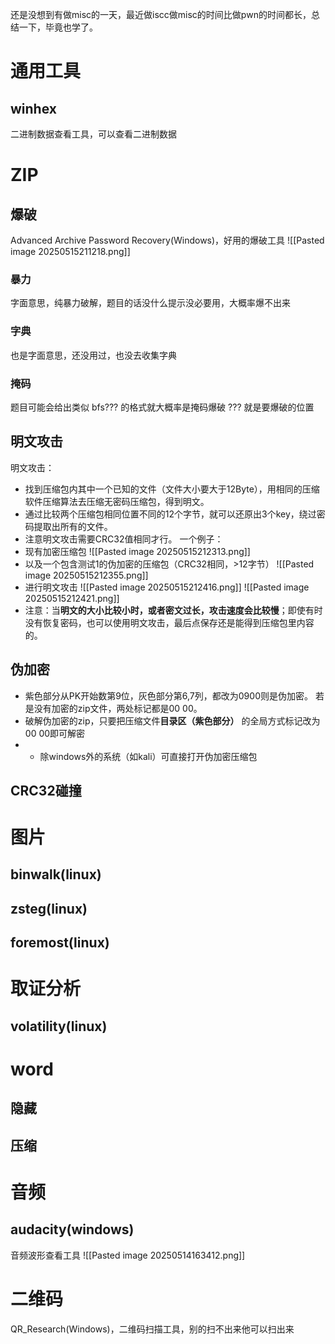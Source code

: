 还是没想到有做misc的一天，最近做iscc做misc的时间比做pwn的时间都长，总结一下，毕竟也学了。
# 通用工具
## winhex
二进制数据查看工具，可以查看二进制数据
# ZIP
## 爆破
Advanced Archive Password Recovery(Windows)，好用的爆破工具
![[Pasted image 20250515211218.png]]
### 暴力
字面意思，纯暴力破解，题目的话没什么提示没必要用，大概率爆不出来
### 字典 
也是字面意思，还没用过，也没去收集字典
### 掩码
题目可能会给出类似 bfs??? 的格式就大概率是掩码爆破 ??? 就是要爆破的位置
## 明文攻击
明文攻击：

- 找到压缩包内其中一个已知的文件（文件大小要大于12Byte），用相同的压缩软件压缩算法去压缩无密码压缩包，得到明文。
- 通过比较两个压缩包相同位置不同的12个字节，就可以还原出3个key，绕过密码提取出所有的文件。
- 注意明文攻击需要CRC32值相同才行。
一个例子：
- 现有加密压缩包
![[Pasted image 20250515212313.png]]
- 以及一个包含测试1的伪加密的压缩包（CRC32相同，>12字节）
![[Pasted image 20250515212355.png]]
- 进行明文攻击
![[Pasted image 20250515212416.png]]
![[Pasted image 20250515212421.png]]
- 注意：当**明文的大小比较小时，或者密文过长，攻击速度会比较慢**；即使有时没有恢复密码，也可以使用明文攻击，最后点保存还是能得到压缩包里内容的。
## 伪加密
- 紫色部分从PK开始数第9位，灰色部分第6,7列，都改为0900则是伪加密。  若是没有加密的zip文件，两处标记都是00 00。
- 破解伪加密的zip，只要把压缩文件**目录区（紫色部分）** 的全局方式标记改为00 00即可解密
- - 除windows外的系统（如kali）可直接打开伪加密压缩包
## CRC32碰撞

# 图片
## binwalk(linux)

## zsteg(linux)

## foremost(linux)

# 取证分析
## volatility(linux)

# word
## 隐藏

## 压缩

# 音频
## audacity(windows)
音频波形查看工具
![[Pasted image 20250514163412.png]]

# 二维码
QR_Research(Windows)，二维码扫描工具，别的扫不出来他可以扫出来